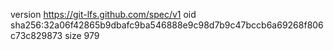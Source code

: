 version https://git-lfs.github.com/spec/v1
oid sha256:32a06f42865b9dbafc9ba546888e9c98d7b9c47bccb6a69268f806c73c829873
size 979
